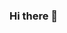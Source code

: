 ### Hi there 👋

<!--
**uneidel/uneidel** is a ✨ _special_ ✨ repository because its `README.md` (this file) appears on your GitHub profile.

![Top Languages](https://github-readme-stats.vercel.app/api/top-langs/?username=uneidel&hide=html)

- 🔭 I’m currently working on ...
- 🌱 I’m currently learning ...
- 👯 I’m looking to collaborate on ...
- 🤔 I’m looking for help with ...
- 💬 Ask me about ...
📫 How to reach me: ...
- 😄 Pronouns: ...
- ⚡ Fun fact: ...
-->
